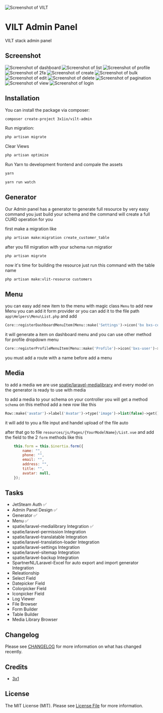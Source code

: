 ![Screenshot of VILT](https://raw.githubusercontent.com/3x1io/vilt-admin/arts/stack.jpeg)

# VILT Admin Panel

VILT stack admin panel

## Screenshot

![Screenshot of dashboard](https://raw.githubusercontent.com/3x1io/vilt-admin/arts/dashboard.png)
![Screenshot of list](https://raw.githubusercontent.com/3x1io/vilt-admin/arts/list.png)
![Screenshot of profile](https://raw.githubusercontent.com/3x1io/vilt-admin/arts/profile.png)
![Screenshot of 2fa](https://raw.githubusercontent.com/3x1io/vilt-admin/arts/2fa.png)
![Screenshot of create](https://raw.githubusercontent.com/3x1io/vilt-admin/arts/create.png)
![Screenshot of bulk](https://raw.githubusercontent.com/3x1io/vilt-admin/arts/bulk.png)
![Screenshot of edit](https://raw.githubusercontent.com/3x1io/vilt-admin/arts/edit.png)
![Screenshot of delete](https://raw.githubusercontent.com/3x1io/vilt-admin/arts/delete.png)
![Screenshot of pagination](https://raw.githubusercontent.com/3x1io/vilt-admin/arts/pagination.png)
![Screenshot of view](https://raw.githubusercontent.com/3x1io/vilt-admin/arts/view.png)
![Screenshot of login](https://raw.githubusercontent.com/3x1io/vilt-admin/arts/login.png)

## Installation

You can install the package via composer:

```bash
composer create-project 3x1io/vilt-admin
```

Run migration:

```bash
php artisan migrate
```

Clear Views

```bash
php artisan optimize
```

Run Yarn to development frontend and compale the assets

```bash
yarn
```

```bash
yarn run watch
```

## Generator

Our Admin panel has a generator to generate full resource by very easy command you just build your schema and the command will create a full CURD operation for you

first make a migration like

```bash
php artisan make:migration create_customer_table
```

after you fill migration with your schema run migratior

```bash
php artisan migrate
```

now it's time for building the resource just run this command with the table name 

```bash
php artisan make:vlit-resource customers
```

## Menu

you can easy add new item to the menu with magic class `Menu` to add new Menu you can add it form provider or you can add it to the file path `app\Helpers\Menu\List.php` and add

```php
Core::registerDashboardMenuItem(Menu::make('Settings')->icon('bx bxs-cog')->route('settings'), 'Settings');
```

it will generate a item on dashboard menu and you can use other method for profile dropdown menu

```php
Core::registerProfileMenuItem(Menu::make('Profile')->icon('bxs-user')->route('profile.show'));
```

you must add a route with a name before add a menu

## Media

to add a media we are use [spatie/laravel-medialibrary](https://spatie.be/docs/laravel-medialibrary/v10/introduction) and every model on the generator is ready to use with media

to add a media to your schema on your controller you will get a method `schema` on this method add a new row like this

```php
Row::make('avatar')->label('Avatar')->type('image')->list(false)->get(),
```

it will add to you a file input and handel upload of the file auto

after that go to file `resources/js/Pages/{YourModelName}/List.vue` and add the field to the 2 `form` methods like this

```js
    this.form = this.$inertia.form({
        name: "",
        phone: "",
        email: "",
        address: "",
        title: "",
        avatar: null,
    });
```

## Tasks

- JetSteam Auth ✅
- Admin Panel Design ✅
- Generator ✅
- Menu ✅
- spatie/laravel-medialibrary Integration ✅
- spatie/laravel-permission Integration
- spatie/laravel-translatable Integration
- spatie/laravel-translation-loader Integration
- spatie/laravel-settings Integration
- spatie/laravel-sitemap Integration
- spatie/laravel-backup Integration
- SpartnerNL/Laravel-Excel for auto export and import generator Integration
- Releationship
- Select Field
- Datepicker Field
- Colorpicker Field
- Iconpicker Field
- Log Viewer
- File Browser
- Form Builder
- Table Builder
- Media Library Browser

## Changelog

Please see [CHANGELOG](CHANGELOG.md) for more information on what has changed recently.

## Credits

- [3x1](https://github.com/3x1io)

## License

The MIT License (MIT). Please see [License File](LICENSE.md) for more information.
